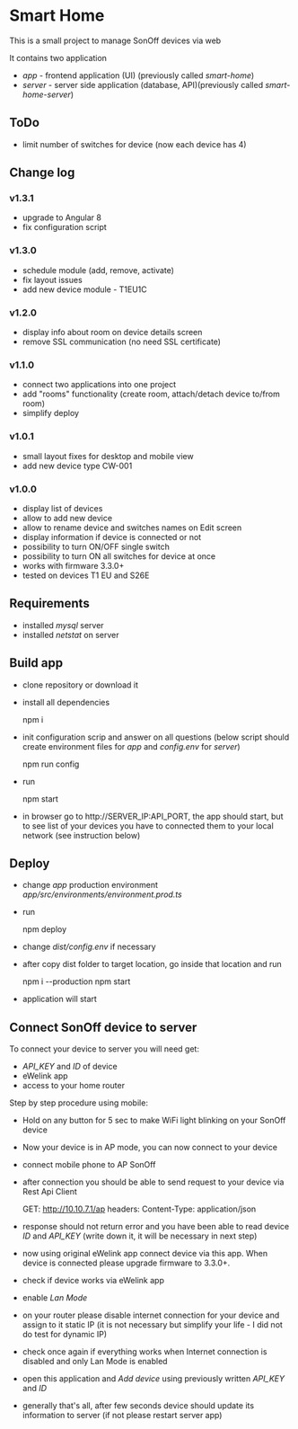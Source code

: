 # Smart Home

This is a small project to manage SonOff devices via web

It contains two application
 
 - _app_ - frontend application (UI) (previously called _smart-home_)
 - _server_ - server side application (database, API)(previously called _smart-home-server_) 

## ToDo

* limit number of switches for device (now each device has 4)

## Change log

### v1.3.1

- upgrade to Angular 8
- fix configuration script

### v1.3.0
- schedule module (add, remove, activate)
- fix layout issues
- add new device module - T1EU1C

### v1.2.0
- display info about room on device details screen
- remove SSL communication (no need SSL certificate)

### v1.1.0
- connect two applications into one project
- add "rooms" functionality (create room, attach/detach device to/from room)
- simplify deploy

### v1.0.1

* small layout fixes for desktop and mobile view
* add new device type CW-001

### v1.0.0
* display list of devices
* allow to add new device
* allow to rename device and switches names on Edit screen
* display information if device is connected or not
* possibility to turn ON/OFF single switch
* possibility to turn ON all switches for device at once
* works with firmware 3.3.0+
* tested on devices T1 EU and S26E

## Requirements

* installed _mysql_ server
* installed _netstat_ on server

## Build app

* clone repository or download it
* install all dependencies

    
    npm i

* init configuration scrip and answer on all questions (below script should create environment files for _app_ and _config.env_ for _server_) 


    npm run config
        
* run


    npm start
   
* in browser go to http://SERVER_IP:API_PORT, the app should start, but to see list of your devices you have to connected them to your local network (see instruction below)

## Deploy

* change _app_ production environment _app/src/environments/environment.prod.ts_
* run

    
    npm deploy    

* change _dist/config.env_ if necessary
* after copy dist folder to target location, go inside that location and run


    npm i --production
    npm start
    
* application will start 


## Connect SonOff device to server

To connect your device to server you will need get:
 
* _API_KEY_ and _ID_ of device
* eWelink app
* access to your home router

Step by step procedure using mobile:
 
* Hold on any button for 5 sec to make WiFi light blinking on your SonOff device
* Now your device is in AP mode, you can now connect to your device 
* connect mobile phone to AP SonOff
* after connection you should be able to send request to your device via Rest Api Client
    
    
    GET: http://10.10.7.1/ap
    headers: Content-Type: application/json

* response should not return error and you have been able to read device _ID_ and _API_KEY_ (write down it, it will be necessary in next step)
* now using original eWelink app connect device via this app. When device is connected please upgrade firmware to 3.3.0+.
* check if device works via eWelink app
* enable _Lan Mode_
* on your router please disable internet connection for your device and assign to it static IP (it is not necessary but simplify your life - I did not do test for dynamic IP)
* check once again if everything works when Internet connection is disabled and only Lan Mode is enabled
* open this application and _Add device_ using previously written _API_KEY_ and _ID_
* generally that's all, after few seconds device should update its information to server (if not please restart server app)
 

